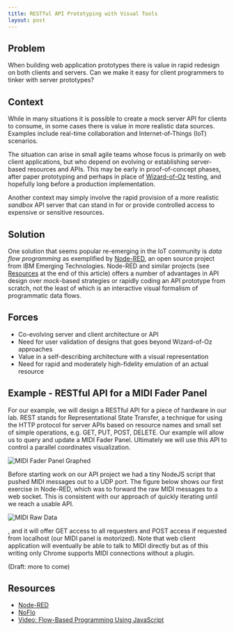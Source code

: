 ```yaml
---
title: RESTful API Prototyping with Visual Tools
layout: post
---
```


## Problem

When building web application prototypes there is value in rapid redesign on both clients and servers. Can we make it easy for client programmers to tinker with server prototypes?

## Context

While in many situations it is possible to create a mock server API for clients to consume, in some cases there is value in more realistic data sources. Examples include real-time collaboration and Internet-of-Things (IoT) scenarios.

The situation can arise in small agile teams whose focus is primarily on web client applications, but who depend on evolving or establishing server-based resources and APIs. This may be early in proof-of-concept phases, after paper prototyping and perhaps in place of [Wizard-of-Oz](http://www.usabilitybok.org/wizard-of-oz) testing, and hopefully long before a production implementation.

Another context may simply involve the rapid provision of a more realistic *sandbox* API server that can stand in for or provide controlled access to expensive or sensitive resources.

## Solution

One solution that seems popular re-emerging in the IoT community is *data flow programming* as exemplified by [Node-RED](http://nodered.org/), an open source project from IBM Emerging Technologies. Node-RED and similar projects (see [Resources](#Resources) at the end of this article) offers a number of advantages in API design over *mock*-based strategies or rapidly coding an API prototype from scratch, not the least of which is an interactive visual formalism of programmatic data flows.

## Forces

* Co-evolving server and client architecture or API
* Need for user validation of designs that goes beyond Wizard-of-Oz approaches
* Value in a self-describing architecture with a visual representation
* Need for rapid and moderately high-fidelity emulation of an actual resource

## Example - RESTful API for a MIDI Fader Panel

For our example, we will design a RESTful API for a piece of hardware in our lab. REST stands for Representational State Transfer, a technique for using the HTTP protocol for server APIs based on resource names and small set of simple operations, e.g. GET, PUT, POST, DELETE. Our example will allow us to query and update a MIDI Fader Panel. Ultimately we will use this API to control a parallel coordinates visualization.

![MIDI Fader Panel Graphed]({{site.url}}/img/midi_controller_graph.jpg)

Before starting work on our API project we had a tiny NodeJS script that pushed MIDI messages out to a UDP port. The figure below shows our first exercise in Node-RED, which was to forward the raw MIDI messages to a web socket. This is consistent with our approach of quickly iterating until we reach a usable API.

![MIDI Raw Data]({{site.url}}/img/midi_to_socket.png)

, and it will offer GET access to all requesters and POST access if requested from localhost (our MIDI panel is motorized). Note that web client application will eventually be able to talk to MIDI directly but as of this writing only Chrome supports MIDI connections without a plugin.



(Draft: more to come)

## <a name="Resources"></a>Resources

* [Node-RED](http://nodered.org/)
* [NoFlo](http://noflojs.org/)
* [Video: Flow-Based Programming Using JavaScript](https://www.youtube.com/watch?v=hot_0Kn-xJE)